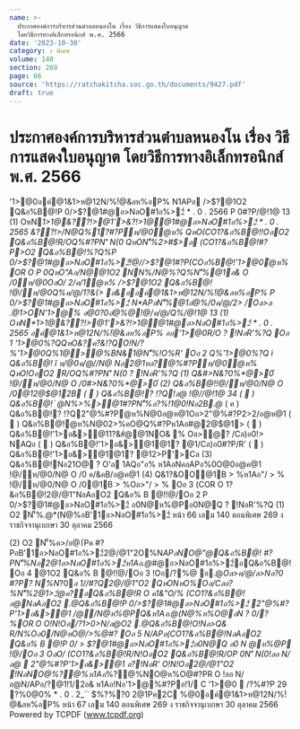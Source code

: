 ```yaml
---
name: >-
  ประกาศองค์การบริหารส่วนตำบลหนองโน เรื่อง วิธีการแสดงใบอนุญาต
  โดยวิธีการทางอิเล็กทรอนิกส์ พ.ศ. 2566
date: '2023-10-30'
category: ง พิเศษ
volume: 140
section: 269
page: 66
source: 'https://ratchakitcha.soc.go.th/documents/9427.pdf'
draft: true
---
```


# ประกาศองค์การบริหารส่วนตำบลหนองโน เรื่อง วิธีการแสดงใบอนุญาต โดยวิธีการทางอิเล็กทรอนิกส์ พ.ศ. 2566

'1>@0อค์@1&1>ห@12N/%!ํ@&ลห%อP% N1APอ />$?@1O2 Q&อ%B@!P 0/>$?@1#@อ>NลO#1อ%>2์ * . 0 . 2566 P 0#?P/@!1@ 13 (1) OหN*1>1@&??!>@1'>&?!>1@@1#@อ>NลO#1อ%>2์ * . 0 . 2565 &??!>/N@Q%1?#?Pห/@0ํ@ห% QหO(CO1?&อ%B@!!OอO2 Q&อ%B@!R/OQ%#?PN'ิ N(0 QหON'็%2>#$>อ (CO1?&อ%B@!#?P>O2 Q&อ%B@!%?Q%P 0/>$?@1#@อ>NลO#1อ%>2์!@//>$?@1#?P(COอ%B@!'1>@0ํ@ห% OR O P 0QหO"Aอ/N@@1O2 NN%/N@%?Q%N'็%@1อ& O /0ห/@0OลO/ 2/ค/1ํ@ห% />$?@1O2 Q&อ%B@! !@/ห/@0Q%ค/@/1?&(> อ&ออค์@1&1>ห@12N/%!ํ@&ลห%อP% P 0/>$?@1#@อ>NลO#1อ%>2์ N*APอN'็%@1อํ@%/0ค/@/2> /Oล>ล .@1>ON'1>@% อ@0?0อํ@%@!@/ค/@/Q%/@!1@ 13 (1) OหN*1>1@&??!>@1'>&?!>1@@1#@อ>NลO#1อ%>2์ * . 0 . 2565 อค์@1&1>ห@12N/%!ํ@&ลห%อP% ออ'1>@0R/O ? !NอR'%?Q Oอ 1 '1>@0%?QQหO&?ค?&!?QO!N/?%'1>@0Q%1@>@%BN&1@N'็%!O%R' Oอ 2 Q%'1>@0%?Q ì Q&อ%B@! î ห/@0ค/@//N@ Nอ2@1หล?@%#?Pห/@0ํ@ห% QหO!OอO2 R/OQ%#?PN'ิ N(0 ? !NอR'%?Q (1) Q&#>N&?0%*@>0์ !@/ห/@0/N@ O /0#>N&?0%*@>0์ (2) Q&อ%B@!!@/ห/@0/N@ O /0@12@$@12B (  ) Q&อ%B@!? !?Q!ล@ !@//@!1@ 34 (  ) Q&อ%B@! ํ @N%>%>@1#?PN'็%อ?%!1@0!Nอ2B.@* ( ค ) Q&อ%B@!? !?Q2"@%#?Pํ@ห%N@0อ@ห@1Oล>2"@%#?P2>2/อ@ห@1 (  ) Q&อ%B@!ํ@ห%N@02>%คO@Q%#?Pห1Aอ#@2@$@1> (  ) Q&อ%B@!'1>อ&>@11?&#ํ@@1NO& % Oล>ํ@? /Cล)อ0!> NAQอ (  ) Q&อ%B@!'1>อ&>@1@1? @1/Cล)อ0#?P/R' (  ) Q&อ%B@!'1>อ&>@1@1? @12>P'>Cล (3) Q&อ%B@!Nอ21O@ ? O'ล 1AQอ"อ% ห1AอNคลAPอ%0O@0อ@ค@1 !@/ห/@0/N@ O /0 ค/&คB/อ@ค@1 (4) Q&1?&OO@1B > %ห1Aอ"/ > % !@/ห/@0/N@ O /0@1B > %Oล>"/ > % Oอ 3 (COR O 1?&อ%B@!2@/@1"NลAอO2 Q&อ% B @!!@/Oอ 2 P 0/>$?@1#@อ>NลO#1อ%>2์ อ0N@ห%@Pอ0N@Q ? !NอR'%?Q (1) O2 N'็%.@*(N@%อB'1์อ>NลO#1อ%>2์ หน้า 66 เลม 140 ตอนพิเศษ 269 ง ราชกิจจานุเบกษา 30 ตุลาคม 2566

(2) O2 N'็%ค>/อ@1์Pค #?PอB'1์อ>NลO#1อ%>2์2@/@1"2O%N*APอNO@"@Q&อ%B@! #?PN'็%Nอ2@1อ>NลO#1อ%>2์ห1Aอ.@*#@อ>NลO#1อ%>2์อQ&อ%B@! Oอ 4 @1O2 Q&อ% B @!!@/Oอ 3 !Oอ/?%@ อ.@*Oล>ค/@/ล>Nอ?0 #?P? N%N*?0*อ 1//#?Q2@/@1"O2 QหONหO%Oอ/Cลอ?%N'็%2@1>2ํ@ค?อQ&อ%B@!R O ค1&"O/% (CO1?&อ%B@!อ@NลAอO2 .@*Q&อ%B@!P 0/>$?@1#@อ>NลO#1อ%>2์  2"@%#?P'1>อ&>@1 /@/N@ห%@PQ&ห1Aอ.@*(N@%ห%O@อN ? 0/?%OR O O!N!Oอ/?1>0>N/ล@O2 .@*Q&อ%B@!O!Nล>Q& R/N%Oอ0/N@หO@/>%@#? Oอ 5 N/APอ(CO1?&อ%B@!NลAอO2 Q&อ% B @!P 0/ > $?@1#@อ>NลO#1อ%>2์อ0N@Q อ0 N @ห%@P !@/Oอ 3 OลO/ (CO1?&อ%B@!R/N!OอO2 Q&อ%B@!R/OP 0N'ิ N(0!ลอ N/ล@  2"@%#?P'1>อ&>@1 อ?!NอR' O!N!Oอ2@/@1"O2 !NอNO@*%?@%ห1Aอ*%?@%NO@ห%O@#?PR O !ลอ N/ล@N/APอ/?@1!1/2อ& ห1Aอ!Nอ'1>@%#?Pอ!1/ C '1>@0  /?%#?P 29 ?%0@0% * . 0 . 2_`` $%?%?0 2@1Pค2C %@0อค์@1&1>ห@12N/%!ํ@&ลห%อP% หน้า 67 เลม 140 ตอนพิเศษ 269 ง ราชกิจจานุเบกษา 30 ตุลาคม 2566 Powered by TCPDF (www.tcpdf.org)
